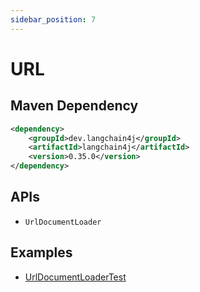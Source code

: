 ```yaml
---
sidebar_position: 7
---
```


# URL


## Maven Dependency

```xml
<dependency>
    <groupId>dev.langchain4j</groupId>
    <artifactId>langchain4j</artifactId>
    <version>0.35.0</version>
</dependency>
```


## APIs

- `UrlDocumentLoader`


## Examples

- [UrlDocumentLoaderTest](https://github.com/langchain4j/langchain4j/blob/main/langchain4j/src/test/java/dev/langchain4j/data/document/loader/UrlDocumentLoaderTest.java)

